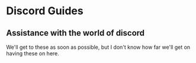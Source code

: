 # Discord Guides
## Assistance with the world of discord

We'll get to these as soon as possible, but I don't know how far we'll get on having these on here.
